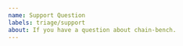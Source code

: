 ```yaml
---
name: Support Question
labels: triage/support
about: If you have a question about chain-bench.
---
```


<!--
If you have a trouble, feel free to ask.
Make sure you're not asking duplicate question by searching on the issues lists.
-->
